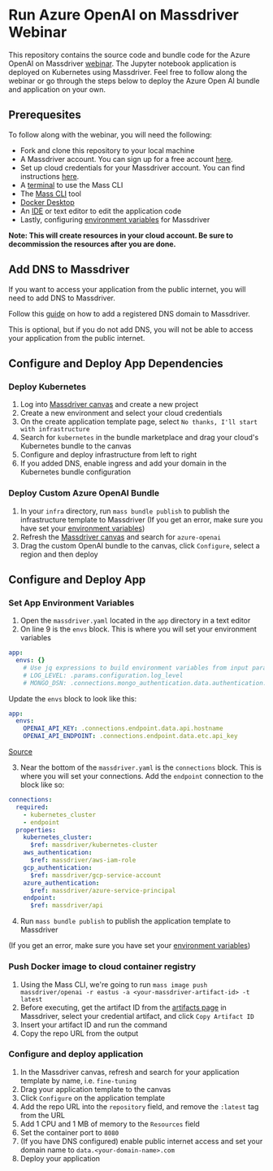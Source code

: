 # Run Azure OpenAI on Massdriver Webinar

This repository contains the source code and bundle code for the Azure OpenAI on Massdriver [webinar](https://www.massdriver.cloud/webinars). The Jupyter notebook application is deployed on Kubernetes using Massdriver. Feel free to follow along the webinar or go through the steps below to deploy the Azure Open AI bundle and application on your own.

## Prerequesites

To follow along with the webinar, you will need the following:

* Fork and clone this repository to your local machine
* A Massdriver account. You can sign up for a free account [here](https://app.massdriver.cloud/register).
* Set up cloud credentials for your Massdriver account. You can find instructions [here](https://app.massdriver.cloud/organization/credentials).
* A [terminal](https://docs.massdriver.cloud/getting-started/onboarding#install-terminal) to use the Mass CLI
* The [Mass CLI](https://docs.massdriver.cloud/cli/overview) tool
* [Docker Desktop](https://docs.massdriver.cloud/getting-started/onboarding#install-docker)
* An [IDE](https://docs.massdriver.cloud/getting-started/onboarding#install-ide) or text editor to edit the application code
* Lastly, configuring [environment variables](https://docs.massdriver.cloud/cli/overview###setup) for Massdriver

**Note: This will create resources in your cloud account. Be sure to decommission the resources after you are done.**

## Add DNS to Massdriver

If you want to access your application from the public internet, you will need to add DNS to Massdriver.

Follow this [guide](https://docs.massdriver.cloud/platform/dns-zones) on how to add a registered DNS domain to Massdriver.

This is optional, but if you do not add DNS, you will not be able to access your application from the public internet.

## Configure and Deploy App Dependencies

### Deploy Kubernetes

1. Log into [Massdriver canvas](https://app.massdriver.cloud/) and create a new project
2. Create a new environment and select your cloud credentials
3. On the create application template page, select `No thanks, I'll start with infrastructure`
4. Search for `kubernetes` in the bundle marketplace and drag your cloud's Kubernetes bundle to the canvas
5. Configure and deploy infrastructure from left to right
6. If you added DNS, enable ingress and add your domain in the Kubernetes bundle configuration

### Deploy Custom Azure OpenAI Bundle

1. In your `infra` directory, run `mass bundle publish` to publish the infrastructure template to Massdriver
(If you get an error, make sure you have set your [environment variables](#prerequisites))
2. Refresh the [Massdriver canvas](https://app.massdriver.cloud/) and search for `azure-openai`
3. Drag the custom OpenAI bundle to the canvas, click `Configure`, select a region and then deploy

## Configure and Deploy App

### Set App Environment Variables

1. Open the `massdriver.yaml` located in the `app` directory in a text editor
2. On line 9 is the `envs` block. This is where you will set your environment variables

```yaml
app:
  envs: {}
    # Use jq expressions to build environment variables from input params or connections
    # LOG_LEVEL: .params.configuration.log_level
    # MONGO_DSN: .connections.mongo_authentication.data.authentication.username + ":" + .connections.mongo_authentication.data.authentication.password + "@" + .connections.mongo_authentication.data.authentication.hostname + ":" + (.connections.mongo_authentication.data.authentication.port|tostring)
```

Update the `envs` block to look like this:

```yaml
app:
  envs:
    OPENAI_API_KEY: .connections.endpoint.data.api.hostname
    OPENAI_API_ENDPOINT: .connections.endpoint.data.etc.api_key
```

[Source](https://github.com/massdriver-cloud/artifact-definitions/blob/main/definitions/artifacts/api.json)

3. Near the bottom of the `massdriver.yaml` is the `connections` block. This is where you will set your connections. Add the `endpoint` connection to the block like so:

```yaml
connections:
  required:
    - kubernetes_cluster
    - endpoint
  properties:
    kubernetes_cluster:
      $ref: massdriver/kubernetes-cluster
    aws_authentication:
      $ref: massdriver/aws-iam-role
    gcp_authentication:
      $ref: massdriver/gcp-service-account
    azure_authentication:
      $ref: massdriver/azure-service-principal
    endpoint:
      $ref: massdriver/api
```

4. Run `mass bundle publish` to publish the application template to Massdriver

(If you get an error, make sure you have set your [environment variables](#prerequisites))

### Push Docker image to cloud container registry

1. Using the Mass CLI, we're going to run `mass image push massdriver/openai -r eastus -a <your-massdriver-artifact-id> -t latest`
2. Before executing, get the artifact ID from the [artifacts page](https://app.massdriver.cloud/artifacts) in Massdriver, select your credential artifact, and click `Copy Artifact ID`
3. Insert your artifact ID and run the command
4. Copy the repo URL from the output

### Configure and deploy application

1. In the Massdriver canvas, refresh and search for your application template by name, i.e. `fine-tuning`
2. Drag your application template to the canvas
3. Click `Configure` on the application template
4. Add the repo URL into the `repository` field, and remove the `:latest` tag from the URL
5. Add 1 CPU and 1 MB of memory to the `Resources` field
6. Set the container port to `8080`
7. (If you have DNS configured) enable public internet access and set your domain name to `data.<your-domain-name>.com`
8. Deploy your application